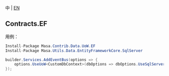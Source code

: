 中 | [EN](README.md)

## Contracts.EF

用例：

```C#
Install-Package Masa.Contrib.Data.UoW.EF
Install-Package Masa.Utils.Data.EntityFrameworkCore.SqlServer
```

```C#
builder.Services.AddEventBus(options => {
    options.UseUoW<CustomDbContext>(dbOptions => dbOptions.UseSqlServer("server=localhost;uid=sa;pwd=P@ssw0rd;database=identity"));
});
```